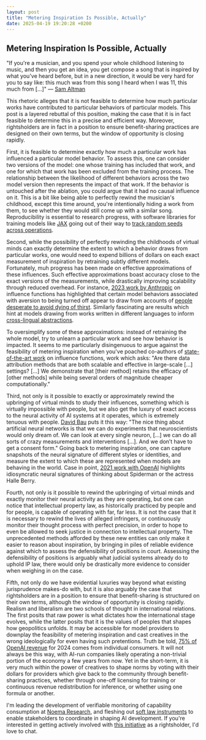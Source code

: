 ```yaml
---
layout: post
title: "Metering Inspiration Is Possible, Actually"
date: 2025-04-19 19:20:28 +0200
---
```


## Metering Inspiration Is Possible, Actually

"If you're a musician, and you spend your whole childhood listening to music, and then you get an idea, you get compose a song that is inspired by what you've heard before, but in a new direction, it would be very hard for you to say like: this much was from this song I heard when I was 11, this much from [...]" — [Sam Altman](https://www.youtube.com/live/5MWT_doo68k?feature=shared&t=398)

This rhetoric alleges that it is not feasible to determine how much particular works have contributed to particular behaviors of particular models. This post is a layered rebuttal of this position, making the case that it is in fact feasible to determine this in a precise and efficient way. Moreover, rightsholders are in fact in a position to ensure benefit-sharing practices are designed on their own terms, but the window of opportunity is closing rapidly.

First, it is feasible to determine exactly how much a particular work has influenced a particular model behavior. To assess this, one can consider two versions of the model: one whose training has included that work, and one for which that work has been excluded from the training process. The relationship between the likelihood of different behaviors across the two model version then represents the impact of that work. If the behavior is untouched after the ablation, you could argue that it had no causal influence on it. This is a bit like being able to perfectly rewind the musician's childhood, except this time around, you're intentionally hiding a work from them, to see whether they would still come up with a similar song. Reproducibility is essential to research progress, with software libraries for training models like [JAX](https://docs.jax.dev/en/latest/index.html) going out of their way to [track random seeds across operations](https://docs.jax.dev/en/latest/random-numbers.html#random-numbers-in-jax).

Second, while the possibility of perfectly rewinding the childhoods of virtual minds can exactly determine the extent to which a behavior draws from particular works, one would need to expend billions of dollars on each exact measurement of inspiration by retraining subtly different models. Fortunately, muh progress has been made on effective approximations of these influences. Such effective approximations boast accuracy close to the exact versions of the measurements, while drastically improving scalability through reduced overhead. For instance, [2023 work by Anthropic](https://arxiv.org/pdf/2308.03296) on influence functions has highlighted that certain model behaviors associated with aversion to being turned off appear to draw from accounts of [people desperate to avoid dying of thirst](https://arxiv.org/pdf/2308.03296#page=56). Similarly fascinating are results which hint at models drawing from works written in different languages to inform [cross-lingual abstractions](https://arxiv.org/pdf/2308.03296#page=35).

To oversimplify some of these approximations: instead of retraining the whole model, try to unlearn a particular work and see how behavior is impacted. It seems to me particularly disingenuous to argue against the feasibility of metering inspiration when you've poached co-authors of [state-of-the-art work](https://arxiv.org/pdf/2303.14186) on influence functions, work which asks: "Are there data attribution methods that are both scalable and effective in large-scale [...] settings? [...] We demonstrate that [their method] retains the efficacy of [other methods] while being several orders of magnitude cheaper computationally."

Third, not only is it possible to exactly or approximately rewind the upbringing of virtual minds to study their influences, something which is virtually impossible with people, but we also get the luxury of exact access to the neural activity of AI systems at it operates, which is extremely tenuous with people. [David Bau](https://www.nature.com/articles/d41586-024-01314-y) puts it this way: "The nice thing about artificial neural networks is that we can do experiments that neuroscientists would only dream of. We can look at every single neuron, [...] we can do all sorts of crazy measurements and interventions [...]. And we don’t have to get a consent form." Going back to metering inspiration, one can capture snapshots of the neural signature of different styles or identities, and measure the extent to which these are represented when models are behaving in the world. Case in point, [2021 work with OpenAI](https://distill.pub/2021/multimodal-neurons/) highlights idiosyncratic neural signatures of thinking about Spiderman or the actress Halle Berry.

Fourth, not only is it possible to rewind the upbringing of virtual minds and exactly monitor their neural activity as they are operating, but one can notice that intellectual property law, as historically practiced by people and for people, is capable of operating with far, far less. It is not the case that it is necessary to rewind the lives of alleged infringers, or continuously monitor their thought process with perfect precision, in order to hope to even be allowed to seek justice in connection to intellectual property. The unprecedented methods afforded by these new entities can only make it easier to reason about inspiration, by bringing in piles of reliable evidence against which to assess the defensibility of positions in court. Assessing the defensibility of positions is arguably what judicial systems already do to uphold IP law, there would only be drastically more evidence to consider when weighing in on the case.

Fifth, not only do we have evidential luxuries way beyond what existing jurisprudence makes-do with, but it is also arguably the case that rightsholders are in a position to ensure that benefit-sharing is structured on their own terms, although the window of opportunity is closing rapidly. Realism and liberalism are two schools of thought in international relations. The first posits that raw power is what dictates how the international stage evolves, while the latter posits that it is the values of peoples that shapes how geopolitics unfolds. It may be accessible for model providers to downplay the feasibility of metering inspiration and cast creatives in the wrong ideologically for even having such pretentions. Truth be told, [75% of OpenAI revenue](https://www.bloomberg.com/news/articles/2024-10-28/openai-cfo-says-75-of-its-revenue-comes-from-paying-consumers) for 2024 comes from individual consumers. It will not always be this way, with AI-run companies likely operating a non-trivial portion of the economy a few years from now. Yet in the short-term, it is very much within the power of creatives to shape norms by voting with their dollars for providers which give back to the community through benefit-sharing practices, whether through one-off licensing for training or continuous revenue redistribution for inference, or whether using one formula or another.

I'm leading the development of verifiable monitoring of capability consumption at [Noema Research](https://noemaresearch.com/blog/virtual-diplomacy), and fleshing out [soft law instruments](https://virtuality.network/) to enable stakeholders to coordinate in shaping AI development. If you're interested in getting actively involved with [this initiative](https://virtuality.network/) as a rightsholder, I'd love to chat.
